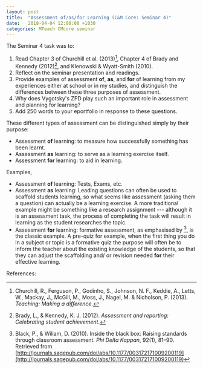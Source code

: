```yaml
---
layout: post
title:  "Assessment of/as/for Learning (C&M Core: Seminar 4)"
date:   2018-04-04 12:00:00 +1030
categories: MTeach CMcore seminar
---
```


The Seminar 4 task was to: 

1. Read Chapter 3 of Churchill et al. (2013)[^Churchill2013], Chapter 4 of Brady and Kennedy (2012)[^Brady2012], and Klenowski & Wyatt-Smith (2010).
2. Reflect on the seminar presentation and readings.
3. Provide examples of assessment **of**, **as**, and **for** of learning from my experiences either at school or in my studies, and distinguish the differences between these three purposes of assessment.
4. Why does Vygotsky's ZPD play such an important role in assessment and planning for learning?
5. Add 250 words to your eportfolio in response to these questions.

These different types of assessment can be distinguished simply by their purpose:
 - Assessment **of** learning: to measure how successfully something has been learnt.
 - Assessment **as** learning: to serve as a learning exercise itself.
 - Assessment **for** learning: to aid in learning.


Examples,
 - Assessment **of** learning: Tests, Exams, etc.
 - Assessment **as** learning: Leading questions can often be used to scaffold students learning, so what seems like assessment (asking them a question) can actually be a learning exercise. A more traditional example might be something like a research assignment --- although it is an assessment task, the process of completing the task will result in learning as the student researches the topic.
 - Assessment **for** learning: formative assessment, as emphasised by [^Black2010], is the classic example. A pre-quiz for example, when the first thing you do in a subject or topic is a formative quiz the purpose will often be to inform the teacher about the existing knowledge of the students, so that they can adjust the scaffolding and/ or revision needed **for** their effective learning.


 
 
 

References:

[^Churchill2013]: Churchill, R., Ferguson, P., Godinho, S., Johnson, N. F., Keddie, A., Letts, W., Mackay, J., McGill, M., Moss, J., Nagel, M. & Nicholson, P. (2013). *Teaching: Making a difference*.

[^Brady2012]: Brady, L., & Kennedy, K. J. (2012). *Assessment and reporting: Celebrating student achievement*.

[^Black2010]: Black, P., & Wiliam, D. (2010). Inside the black box: Raising standards through classroom assessment. *Phi Delta Kappan*, 92(1), 81–90. Retrieved from [http://journals.sagepub.com/doi/abs/10.1177/003172171009200119](http://journals.sagepub.com/doi/abs/10.1177/003172171009200119)




